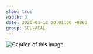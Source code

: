 ```yaml
---
show: true
width: 3
date: 2020-01-12 00:01:00 +0800
group: SEU-ACAL
---
```

<div>
    <img data-src="{{ 'assets/images/etc/cat2.jpg' | relative_url }}" class="lazy w-100 rounded" src="{{ '/assets/images/empty_300x200.png' | relative_url }}" data-toggle="tooltip" data-placement="top" title="Caption of this image">
</div>
